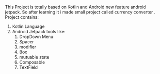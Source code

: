 This Project is totally based on Kotlin and Android new feature android jetpack. So after learning it i made small
project called currency converter .
Project contains:
1. Kotlin Language
2. Android Jetpack tools like:
   1. DropDown Menu
   2. Spacer
   3. modifier
   4. Box
   5. mutuable state
   6. Composable
   7. TextField
